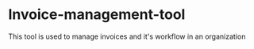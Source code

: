 # Invoice-management-tool
This tool is used to manage invoices and it's workflow in an organization
